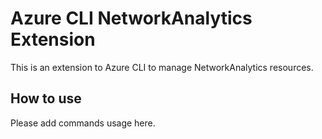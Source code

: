# Azure CLI NetworkAnalytics Extension #
This is an extension to Azure CLI to manage NetworkAnalytics resources.

## How to use ##
Please add commands usage here.